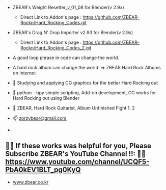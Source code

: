 - ZBEAR's Weight Resetter_v_01_08 for Blender(v 2.9x)
  - Direct Link to Addon's page : https://github.com/ZBEAR-Rockn/Hard_Rocking_Codes.git

- ZBEAR's Drag N' Drop Importer v2.93 for Blender(v 2.9x)
  - Direct Link to Addon's page : https://github.com/ZBEAR-Rockn/Hard_Rocking_Codes_2.git

- A good loop phrase in code can change the world.
- A hard rock album can change the world. => ZBEAR Hard Rock Albums on Internet
- 👀 Studying and applying CG graphics for the better Hard Rocking out
- 🌱 python - bpy simple scripting, Add-on development, CG works for Hard Rocking out using Blender
- 👋 ZBEAR, Hard Rock Guitarist, Album Unfinished Fight 1, 2
- 📫 zorzybear@gmail.com, 
- 
🌱🌱 If these works was helpful for you, Please Subscribe ZBEAR's YouTube Channel !!: 
🌱🌱 https://www.youtube.com/channel/UCQF5-PbA0kEV1BLT_pg0KyQ
- 
- www.zbear.co.kr



<!---
ZBEAR-Rockn/ZBEAR-Rockn is a ✨ special ✨ repository because its `README.md` (this file) appears on your GitHub profile.
You can click the Preview link to take a look at your changes.
--->
